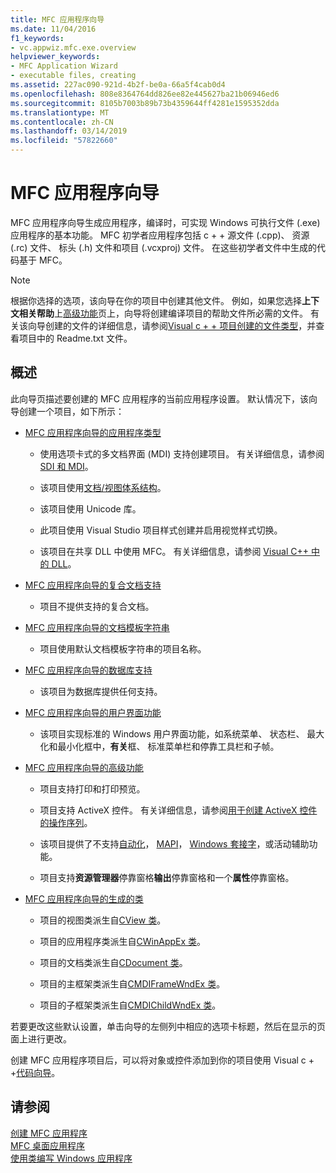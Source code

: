 ```yaml
---
title: MFC 应用程序向导
ms.date: 11/04/2016
f1_keywords:
- vc.appwiz.mfc.exe.overview
helpviewer_keywords:
- MFC Application Wizard
- executable files, creating
ms.assetid: 227ac090-921d-4b2f-be0a-66a5f4cab0d4
ms.openlocfilehash: 808e8364764dd826ee82e445627ba21b06946ed6
ms.sourcegitcommit: 8105b7003b89b73b4359644ff4281e1595352dda
ms.translationtype: MT
ms.contentlocale: zh-CN
ms.lasthandoff: 03/14/2019
ms.locfileid: "57822660"
---
```

# <a name="mfc-application-wizard"></a>MFC 应用程序向导

MFC 应用程序向导生成应用程序，编译时，可实现 Windows 可执行文件 (.exe) 应用程序的基本功能。 MFC 初学者应用程序包括 c + + 源文件 (.cpp)、 资源 (.rc) 文件、 标头 (.h) 文件和项目 (.vcxproj) 文件。 在这些初学者文件中生成的代码基于 MFC。

> [!NOTE]
>  根据你选择的选项，该向导在你的项目中创建其他文件。 例如，如果您选择**上下文相关帮助**上[高级功能](../../mfc/reference/advanced-features-mfc-application-wizard.md)页上，向导将创建编译项目的帮助文件所必需的文件。 有关该向导创建的文件的详细信息，请参阅[Visual c + + 项目创建的文件类型](../../build/reference/file-types-created-for-visual-cpp-projects.md)，并查看项目中的 Readme.txt 文件。

## <a name="overview"></a>概述

此向导页描述要创建的 MFC 应用程序的当前应用程序设置。 默认情况下，该向导创建一个项目，如下所示：

- [MFC 应用程序向导的应用程序类型](../../mfc/reference/application-type-mfc-application-wizard.md)

   - 使用选项卡式的多文档界面 (MDI) 支持创建项目。 有关详细信息，请参阅[SDI 和 MDI](../../mfc/sdi-and-mdi.md)。

   - 该项目使用[文档/视图体系结构](../../mfc/document-view-architecture.md)。

   - 该项目使用 Unicode 库。

   - 此项目使用 Visual Studio 项目样式创建并启用视觉样式切换。

   - 该项目在共享 DLL 中使用 MFC。 有关详细信息，请参阅 [Visual C++ 中的 DLL](../../build/dlls-in-visual-cpp.md)。

- [MFC 应用程序向导的复合文档支持](../../mfc/reference/compound-document-support-mfc-application-wizard.md)

   - 项目不提供支持的复合文档。

- [MFC 应用程序向导的文档模板字符串](../../mfc/reference/document-template-strings-mfc-application-wizard.md)

   - 项目使用默认文档模板字符串的项目名称。

- [MFC 应用程序向导的数据库支持](../../mfc/reference/database-support-mfc-application-wizard.md)

   - 该项目为数据库提供任何支持。

- [MFC 应用程序向导的用户界面功能](../../mfc/reference/user-interface-features-mfc-application-wizard.md)

   - 该项目实现标准的 Windows 用户界面功能，如系统菜单、 状态栏、 最大化和最小化框中，**有关**框、 标准菜单栏和停靠工具栏和子帧。

- [MFC 应用程序向导的高级功能](../../mfc/reference/advanced-features-mfc-application-wizard.md)

   - 项目支持打印和打印预览。

   - 项目支持 ActiveX 控件。 有关详细信息，请参阅[用于创建 ActiveX 控件的操作序列](../../mfc/sequence-of-operations-for-creating-activex-controls.md)。

   - 该项目提供了不支持[自动化](../../mfc/automation.md)， [MAPI](../../mfc/mapi-support-in-mfc.md)， [Windows 套接字](../../mfc/windows-sockets-in-mfc.md)，或活动辅助功能。

   - 项目支持**资源管理器**停靠窗格**输出**停靠窗格和一个**属性**停靠窗格。

- [MFC 应用程序向导的生成的类](../../mfc/reference/generated-classes-mfc-application-wizard.md)

   - 项目的视图类派生自[CView 类](../../mfc/reference/cview-class.md)。

   - 项目的应用程序类派生自[CWinAppEx 类](../../mfc/reference/cwinappex-class.md)。

   - 项目的文档类派生自[CDocument 类](../../mfc/reference/cdocument-class.md)。

   - 项目的主框架类派生自[CMDIFrameWndEx 类](../../mfc/reference/cmdiframewndex-class.md)。

   - 项目的子框架类派生自[CMDIChildWndEx 类](../../mfc/reference/cmdichildwndex-class.md)。

若要更改这些默认设置，单击向导的左侧列中相应的选项卡标题，然后在显示的页面上进行更改。

创建 MFC 应用程序项目后，可以将对象或控件添加到你的项目使用 Visual c + +[代码向导](../../ide/adding-functionality-with-code-wizards-cpp.md)。

## <a name="see-also"></a>请参阅

[创建 MFC 应用程序](../../mfc/reference/creating-an-mfc-application.md)<br/>
[MFC 桌面应用程序](../../mfc/mfc-desktop-applications.md)<br/>
[使用类编写 Windows 应用程序](../../mfc/using-the-classes-to-write-applications-for-windows.md)
